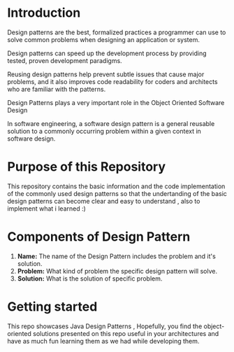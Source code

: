 # Introduction
Design patterns are the best, formalized practices a programmer can use to solve common problems when designing an application or system.

Design patterns can speed up the development process by providing tested, proven development paradigms.

Reusing design patterns help prevent subtle issues that cause major problems, and it also improves code readability for coders and architects who are familiar with the patterns.

Design Patterns plays a very important role in the Object Oriented Software Design

In software engineering, a software design pattern is a general reusable solution to a commonly occurring problem within a given context in software design.

# Purpose of this Repository
This repository contains the basic information and the code implementation of the commonly used design patterns so that the undertanding of the basic design patterns can become clear and easy to understand , also to implement what i learned :)

# Components of Design Pattern

1. **Name:** The name of the Design Pattern includes the problem and it's solution.
2. **Problem:** What kind of problem the specific design pattern will solve.
3. **Solution:** What is the solution of specific problem.

# Getting started

This repo showcases Java Design Patterns , Hopefully, you find the object-oriented solutions presented on this repo useful in your architectures and have as much fun learning them as we had while developing them.
 
